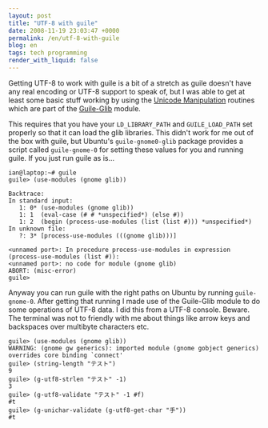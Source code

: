 ```yaml
---
layout: post
title: "UTF-8 with guile"
date: 2008-11-19 23:03:47 +0000
permalink: /en/utf-8-with-guile
blog: en
tags: tech programming
render_with_liquid: false
---
```


Getting UTF-8 to work with guile is a bit of a stretch as guile doesn't have
any real encoding or UTF-8 support to speak of, but I was able to get at least
some basic stuff working by using the [Unicode
Manipulation](http://www.gnu.org/software/guile-gnome/docs/glib/html/Unicode-Manipulation.html#Unicode-Manipulation)
routines which are part of the
[Guile-Glib](http://www.gnu.org/software/guile-gnome/docs/glib/html/index.html)
module.

This requires that you have your `LD_LIBRARY_PATH` and `GUILE_LOAD_PATH` set
properly so that it can load the glib libraries. This didn't work for me out of
the box with guile, but Ubuntu's `guile-gnome0-glib` package provides a script
called `guile-gnome-0` for setting these values for you and running guile. If
you just run guile as is...

```shell
ian@laptop:~# guile
guile> (use-modules (gnome glib))

Backtrace:
In standard input:
   1: 0* (use-modules (gnome glib))
   1: 1  (eval-case (# # *unspecified*) (else #))
   1: 2  (begin (process-use-modules (list (list #))) *unspecified*)
In unknown file:
   ?: 3* [process-use-modules (((gnome glib)))]

<unnamed port>: In procedure process-use-modules in expression (process-use-modules (list #)):
<unnamed port>: no code for module (gnome glib)
ABORT: (misc-error)
guile>
```

Anyway you can run guile with the right paths on Ubuntu by running
`guile-gnome-0`. After getting that running I made use of the Guile-Glib module
to do some operations of UTF-8 data. I did this from a UTF-8 console. Beware.
The terminal was not to friendly with me about things like arrow keys and
backspaces over multibyte characters etc.

```shell
guile> (use-modules (gnome glib))
WARNING: (gnome gw generics): imported module (gnome gobject generics) overrides core binding `connect'
guile> (string-length "テスト")
9
guile> (g-utf8-strlen "テスト" -1)
3
guile> (g-utf8-validate "テスト" -1 #f)
#t
guile> (g-unichar-validate (g-utf8-get-char "手"))
#t
```
